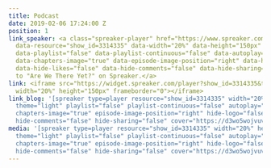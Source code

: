 ```yaml
---
title: Podcast
date: 2019-02-06 17:24:00 Z
position: 1
link_speaker: <a class="spreaker-player" href="https://www.spreaker.com/show/are-we-there-yet_1"
  data-resource="show_id=3314335" data-width="20%" data-height="150px" data-theme="light"
  data-playlist="false" data-playlist-continuous="false" data-autoplay="false" data-live-autoplay="false"
  data-chapters-image="true" data-episode-image-position="right" data-hide-logo="false"
  data-hide-likes="false" data-hide-comments="false" data-hide-sharing="false" data-cover="https://d3wo5wojvuv7l.cloudfront.net/images.spreaker.com/original/25147444b1820f9cedf7ab98ec3e531f.jpg">Listen
  to "Are We There Yet?" on Spreaker.</a>
link: <iframe src="https://widget.spreaker.com/player?show_id=3314335&theme=light&playlist=false&playlist-continuous=false&autoplay=false&live-autoplay=false&chapters-image=true&episode_image_position=right&hide-logo=false&hide-likes=false&hide-comments=false&hide-sharing=false&cover_image_url=https://d3wo5wojvuv7l.cloudfront.net/images.spreaker.com/original/25147444b1820f9cedf7ab98ec3e531f.jpg"
  width="20%" height="150px" frameborder="0"></iframe>
link_blog: '[spreaker type=player resource="show_id=3314335" width="20%" height="150px"
  theme="light" playlist="false" playlist-continuous="false" autoplay="false" live-autoplay="false"
  chapters-image="true" episode-image-position="right" hide-logo="false" hide-likes="false"
  hide-comments="false" hide-sharing="false" cover="https://d3wo5wojvuv7l.cloudfront.net/images.spreaker.com/original/25147444b1820f9cedf7ab98ec3e531f.jpg"]'
media: '[spreaker type=player resource="show_id=3314335" width="20%" height="150px"
  theme="light" playlist="false" playlist-continuous="false" autoplay="false" live-autoplay="false"
  chapters-image="true" episode-image-position="right" hide-logo="false" hide-likes="false"
  hide-comments="false" hide-sharing="false" cover="https://d3wo5wojvuv7l.cloudfront.net/images.spreaker.com/original/25147444b1820f9cedf7ab98ec3e531f.jpg"]'
---
```


<script async src="https://widget.spreaker.com/widgets.js"></script>